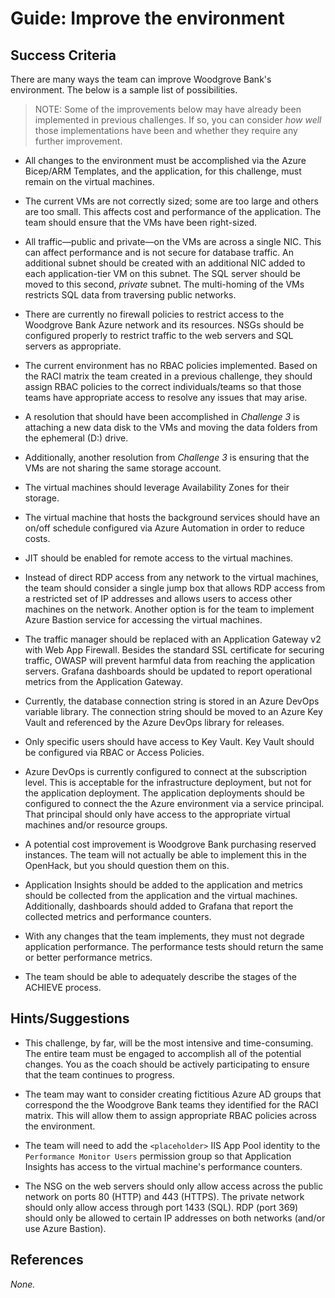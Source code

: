 # Guide: Improve the environment

## Success Criteria
There are many ways the team can improve Woodgrove Bank's environment. The below is a sample list of possibilities.

> NOTE: Some of the improvements below may have already been implemented in previous challenges. If so, you can consider _how well_ those implementations have been and whether they require any further improvement.

* All changes to the environment must be accomplished via the Azure Bicep/ARM Templates, and the application, for this challenge, must remain on the virtual machines.

* The current VMs are not correctly sized; some are too large and others are too small. This affects cost and performance of the application. The team should ensure that the VMs have been right-sized.

* All traffic&mdash;public and private&mdash;on the VMs are across a single NIC. This can affect performance and is not secure for database traffic. An additional subnet should be created with an additional NIC added to each application-tier VM on this subnet. The SQL server should be moved to this second, _private_ subnet. The multi-homing of the VMs restricts SQL data from traversing public networks.

* There are currently no firewall policies to restrict access to the Woodgrove Bank Azure network and its resources. NSGs should be configured properly to restrict traffic to the web servers and SQL servers as appropriate.

* The current environment has no RBAC policies implemented. Based on the RACI matrix the team created in a previous challenge, they should assign RBAC policies to the correct individuals/teams so that those teams have appropriate access to resolve any issues that may arise.

* A resolution that should have been accomplished in _Challenge 3_ is attaching a new data disk to the VMs and moving the data folders from the ephemeral (D:) drive.

* Additionally, another resolution from _Challenge 3_ is ensuring that the VMs are not sharing the same storage account.

* The virtual machines should leverage Availability Zones for their storage.

* The virtual machine that hosts the background services should have an on/off schedule configured via Azure Automation in order to reduce costs.

* JIT should be enabled for remote access to the virtual machines.

* Instead of direct RDP access from any network to the virtual machines, the team should consider a single jump box that allows RDP access from a restricted set of IP addresses and allows users to access other machines on the network. Another option is for the team to implement Azure Bastion service for accessing the virtual machines.

* The traffic manager should be replaced with an Application Gateway v2 with Web App Firewall. Besides the standard SSL certificate for securing traffic, OWASP will prevent harmful data from reaching the application servers. Grafana dashboards should be updated to report operational metrics from the Application Gateway.

* Currently, the database connection string is stored in an Azure DevOps variable library. The connection string should be moved to an Azure Key Vault and referenced by the Azure DevOps library for releases.

* Only specific users should have access to Key Vault. Key Vault should be configured via RBAC or Access Policies.

* Azure DevOps is currently configured to connect at the subscription level. This is acceptable for the infrastructure deployment, but not for the application deployment. The application deployments should be configured to connect the the Azure environment via a service principal. That principal should only have access to the appropriate virtual machines and/or resource groups.

* A potential cost improvement is Woodgrove Bank purchasing reserved instances. The team will not actually be able to implement this in the OpenHack, but you should question them on this.

* Application Insights should be added to the application and metrics should be collected from the application and the virtual machines. Additionally, dashboards should added to Grafana that report the collected metrics and performance counters.

* With any changes that the team implements, they must not degrade application performance. The performance tests should return the same or better performance metrics.

* The team should be able to adequately describe the stages of the ACHIEVE process.

## Hints/Suggestions
* This challenge, by far, will be the most intensive and time-consuming. The entire team must be engaged to accomplish all of the potential changes. You as the coach should be actively participating to ensure that the team continues to progress.

* The team may want to consider creating fictitious Azure AD groups that correspond the the Woodgrove Bank teams they identified for the RACI matrix. This will allow them to assign appropriate RBAC policies across the environment.

* The team will need to add the `<placeholder>` IIS App Pool identity to the `Performance Monitor Users` permission group so that Application Insights has access to the virtual machine's performance counters.

* The NSG on the web servers should only allow access across the public network on ports 80 (HTTP) and 443 (HTTPS). The private network should only allow access through port 1433 (SQL). RDP (port 369) should only be allowed to certain IP addresses on both networks (and/or use Azure Bastion). 

## References
_None._